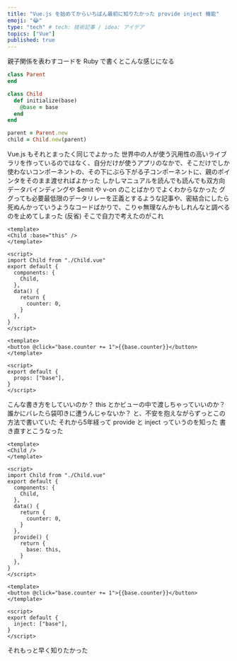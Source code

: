 ```yaml
---
title: "Vue.js を始めてからいちばん最初に知りたかった provide inject 機能"
emoji: "😂"
type: "tech" # tech: 技術記事 / idea: アイデア
topics: ["Vue"]
published: true
---
```


親子関係を表わすコードを Ruby で書くとこんな感じになる

```ruby
class Parent
end

class Child
  def initialize(base)
    @base = base
  end
end

parent = Parent.new
child = Child.new(parent)
```

Vue.js もそれとまったく同じでよかった
世界中の人が使う汎用性の高いライブラリを作っているのではなく、自分だけが使うアプリのなかで、そこだけでしか使わないコンポーネントの、その下にぶら下がる子コンポーネントに、親のポインタをそのまま渡せればよかった
しかしマニュアルを読んでも読んでも双方向データバインディングや $emit や v-on のことばかりでよくわからなかった
ググっても必要最低限のデータリレーを正義とするような記事や、密結合にしたら死ぬんかっていうようなコードばかりで、こりゃ無理なんかもしれんなと調べるのを止めてしまった (反省)
そこで自力で考えたのがこれ

```vue:Parent.vue
<template>
<Child :base="this" />
</template>

<script>
import Child from "./Child.vue"
export default {
  components: {
    Child,
  },
  data() {
    return {
      counter: 0,
    }
  },
}
</script>
```

```vue:Child.vue
<template>
<button @click="base.counter += 1">{{base.counter}}</button>
</template>

<script>
export default {
  props: ["base"],
}
</script>
```

こんな書き方をしていいのか？ this とかビューの中で渡しちゃっていいのか？ 誰かにバレたら袋叩きに遭うんじゃないか？ と、不安を抱えながらずっとこの方法で書いていた
それから5年経って provide と inject っていうのを知った
書き直すとこうなった

```vue:Parent.vue
<template>
<Child />
</template>

<script>
import Child from "./Child.vue"
export default {
  components: {
    Child,
  },
  data() {
    return {
      counter: 0,
    }
  },
  provide() {
    return {
      base: this,
    }
  },
}
</script>
```

```vue:Child.vue
<template>
<button @click="base.counter += 1">{{base.counter}}</button>
</template>

<script>
export default {
  inject: ["base"],
}
</script>
```

それもっと早く知りたかった
